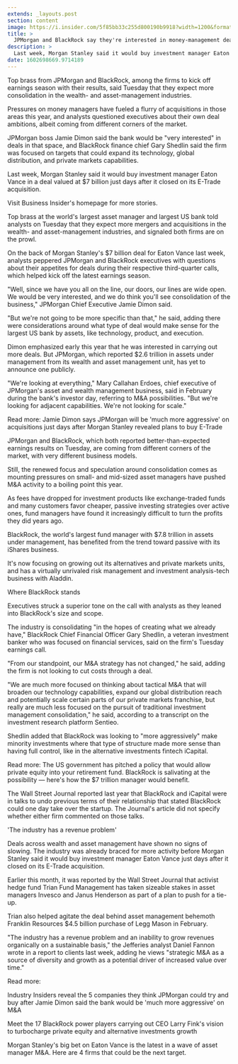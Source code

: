```yaml
--- 
extends: _layouts.post 
section: content 
image: https://i.insider.com/5f85bb33c255d800190b9918?width=1200&format=jpeg 
title: > 
  JPMorgan and BlackRock say they're interested in money-management deals, but they're eyeing very different targets 
description: > 
  Last week, Morgan Stanley said it would buy investment manager Eaton Vance in a deal valued at $7 billion just days after it closed on its E-Trade acquisition.But JPMorgan, which reported $2.6 trillion in assets under management from its wealth and asset management unit, has yet to announce one publicly.'The industry has a revenue problem'Deals across wealth and asset management have shown no signs of slowing.The industry was already braced for more activity before Morgan Stanley said it would buy investment manager Eaton Vance just days after it closed on its E-Trade acquisition.Trian also helped agitate the deal behind asset management behemoth Franklin Resources $4.5 billion purchase of Legg Mason in February. 
date: 1602698669.9714189 
--- 
```

Top brass from JPMorgan and BlackRock, among the firms to kick off earnings season with their results, said Tuesday that they expect more consolidation in the wealth- and asset-management industries.

Pressures on money managers have fueled a flurry of acquisitions in those areas this year, and analysts questioned executives about their own deal ambitions, albeit coming from different corners of the market.

JPMorgan boss Jamie Dimon said the bank would be "very interested" in deals in that space, and BlackRock finance chief Gary Shedlin said the firm was focused on targets that could expand its technology, global distribution, and private markets capabilities.

Last week, Morgan Stanley said it would buy investment manager Eaton Vance in a deal valued at $7 billion just days after it closed on its E-Trade acquisition.

Visit Business Insider's homepage for more stories.

Top brass at the world's largest asset manager and largest US bank told analysts on Tuesday that they expect more mergers and acquisitions in the wealth- and asset-management industries, and signaled both firms are on the prowl.

On the back of Morgan Stanley's $7 billion deal for Eaton Vance last week, analysts peppered JPMorgan and BlackRock executives with questions about their appetites for deals during their respective third-quarter calls, which helped kick off the latest earnings season.

"Well, since we have you all on the line, our doors, our lines are wide open. We would be very interested, and we do think you'll see consolidation of the business," JPMorgan Chief Executive Jamie Dimon said.

"But we're not going to be more specific than that," he said, adding there were considerations around what type of deal would make sense for the largest US bank by assets, like technology, product, and execution.

Dimon emphasized early this year that he was interested in carrying out more deals. But JPMorgan, which reported $2.6 trillion in assets under management from its wealth and asset management unit, has yet to announce one publicly.

"We're looking at everything," Mary Callahan Erdoes, chief executive of JPMorgan's asset and wealth management business, said in February during the bank's investor day, referring to M&A possibilities. "But we're looking for adjacent capabilities. We're not looking for scale."

Read more: Jamie Dimon says JPMorgan will be 'much more aggressive' on acquisitions just days after Morgan Stanley revealed plans to buy E-Trade

JPMorgan and BlackRock, which both reported better-than-expected earnings results on Tuesday, are coming from different corners of the market, with very different business models.

Still, the renewed focus and speculation around consolidation comes as mounting pressures on small- and mid-sized asset managers have pushed M&A activity to a boiling point this year.

As fees have dropped for investment products like exchange-traded funds and many customers favor cheaper, passive investing strategies over active ones, fund managers have found it increasingly difficult to turn the profits they did years ago.

BlackRock, the world's largest fund manager with $7.8 trillion in assets under management, has benefited from the trend toward passive with its iShares business.

It's now focusing on growing out its alternatives and private markets units, and has a virtually unrivaled risk management and investment analysis-tech business with Aladdin.

Where BlackRock stands

Executives struck a superior tone on the call with analysts as they leaned into BlackRock's size and scope.

The industry is consolidating "in the hopes of creating what we already have," BlackRock Chief Financial Officer Gary Shedlin, a veteran investment banker who was focused on financial services, said on the firm's Tuesday earnings call.

"From our standpoint, our M&A strategy has not changed," he said, adding the firm is not looking to cut costs through a deal.

"We are much more focused on thinking about tactical M&A that will broaden our technology capabilities, expand our global distribution reach and potentially scale certain parts of our private markets franchise, but really are much less focused on the pursuit of traditional investment management consolidation," he said, according to a transcript on the investment research platform Sentieo.

Shedlin added that BlackRock was looking to "more aggressively" make minority investments where that type of structure made more sense than having full control, like in the alternative investments fintech iCapital.

Read more: The US government has pitched a policy that would allow private equity into your retirement fund. BlackRock is salivating at the possibility — here's how the $7 trillion manager would benefit.

The Wall Street Journal reported last year that BlackRock and iCapital were in talks to undo previous terms of their relationship that stated BlackRock could one day take over the startup. The Journal's article did not specify whether either firm commented on those talks.

'The industry has a revenue problem'

Deals across wealth and asset management have shown no signs of slowing. The industry was already braced for more activity before Morgan Stanley said it would buy investment manager Eaton Vance just days after it closed on its E-Trade acquisition.

Earlier this month, it was reported by the Wall Street Journal that activist hedge fund Trian Fund Management has taken sizeable stakes in asset managers Invesco and Janus Henderson as part of a plan to push for a tie-up.

Trian also helped agitate the deal behind asset management behemoth Franklin Resources $4.5 billion purchase of Legg Mason in February.

"The industry has a revenue problem and an inability to grow revenues organically on a sustainable basis," the Jefferies analyst Daniel Fannon wrote in a report to clients last week, adding he views "strategic M&A as a source of diversity and growth as a potential driver of increased value over time."

Read more:

Industry Insiders reveal the 5 companies they think JPMorgan could try and buy after Jamie Dimon said the bank would be 'much more aggressive' on M&A

Meet the 17 BlackRock power players carrying out CEO Larry Fink's vision to turbocharge private equity and alternative investments growth

Morgan Stanley's big bet on Eaton Vance is the latest in a wave of asset manager M&A. Here are 4 firms that could be the next target.